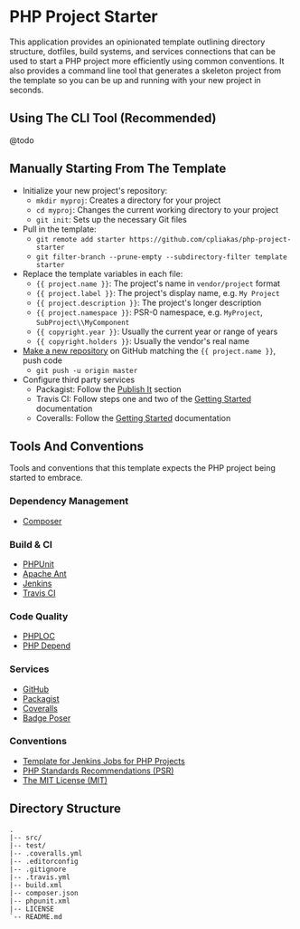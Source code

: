 # PHP Project Starter

This application provides an opinionated template outlining directory structure,
dotfiles, build systems, and services connections that can be used to start a
PHP project more efficiently using common conventions. It also provides a
command line tool that generates a skeleton project from the template so you
can be up and running with your new project in seconds.

## Using The CLI Tool (Recommended)

@todo

## Manually Starting From The Template

* Initialize your new project's repository:
  * `mkdir myproj`: Creates a directory for your project
  * `cd myproj`: Changes the current working directory to your project
  * `git init`: Sets up the necessary Git files
* Pull in the template:
  * `git remote add starter https://github.com/cpliakas/php-project-starter`
  * `git filter-branch --prune-empty --subdirectory-filter template starter`
* Replace the template variables in each file:
  * `{{ project.name }}`: The project's name in `vendor/project` format
  * `{{ project.label }}`: The project's display name, e.g. `My Project`
  * `{{ project.description }}`: The project's longer description
  * `{{ project.namespace }}`: PSR-0 namespace, e.g. `MyProject`, `SubProject\\MyComponent`
  * `{{ copyright.year }}`: Usually the current year or range of years
  * `{{ copyright.holders }}`: Usually the vendor's real name
* [Make a new repository](https://help.github.com/articles/create-a-repo#make-a-new-repository-on-github) on GitHub matching the `{{ project.name }}`, push code
  * `git push -u origin master`
* Configure third party services
  * Packagist: Follow the [Publish It](https://packagist.org/) section
  * Travis CI: Follow steps one and two of the [Getting Started](http://about.travis-ci.org/docs/user/getting-started/#Step-one%3A-Sign-in) documentation
  * Coveralls: Follow the [Getting Started](https://coveralls.io/docs) documentation

## Tools And Conventions

Tools and conventions that this template expects the PHP project being started
to embrace.

### Dependency Management

* [Composer](http://getcomposer.org/)

### Build & CI

* [PHPUnit](https://github.com/sebastianbergmann/phpunit/)
* [Apache Ant](http://ant.apache.org/)
* [Jenkins](http://jenkins-ci.org/)
* [Travis CI](https://travis-ci.org/)

### Code Quality

* [PHPLOC](https://github.com/sebastianbergmann/phploc)
* [PHP Depend](http://pdepend.org/)

### Services

* [GitHub](https://github.com/)
* [Packagist](https://packagist.org/)
* [Coveralls](https://coveralls.io/)
* [Badge Poser](https://poser.pugx.org/)

### Conventions

* [Template for Jenkins Jobs for PHP Projects](http://jenkins-php.org/)
* [PHP Standards Recommendations (PSR)](http://www.php-fig.org/)
* [The MIT License (MIT)](http://opensource.org/licenses/MIT)

## Directory Structure

```
.
|-- src/
|-- test/
|-- .coveralls.yml
|-- .editorconfig
|-- .gitignore
|-- .travis.yml
|-- build.xml
|-- composer.json
|-- phpunit.xml
|-- LICENSE
`-- README.md

```
